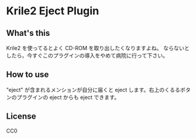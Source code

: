 # Krile2 Eject Plugin

## What's this
Krile2 を使ってるとよく CD-ROM を取り出したくなりますよね。
ならないとしたら，今すぐこのプラグインの導入をやめて病院に行って下さい。

## How to use
"eject" が含まれるメンションが自分に届くと eject します。右上のくるるボタンのプラグインの eject からも eject できます。

## License
CC0